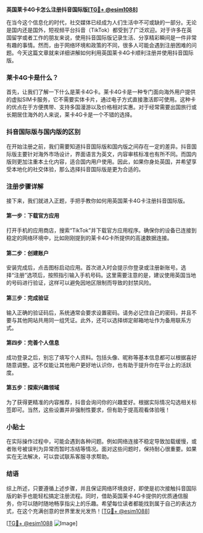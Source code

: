 **英国莱卡4G卡怎么注册抖音国际版[[TG💪+ @esim1088](https://t.me/s/esim1088)]**

在当今这个信息化的时代，社交媒体已经成为人们生活中不可或缺的一部分。无论是国内还是国外，短视频平台抖音（TikTok）都受到了广泛欢迎。对于许多在英国留学或者工作的朋友来说，使用抖音国际版记录生活、分享精彩瞬间是一件非常有趣的事情。然而，由于网络环境和政策的不同，很多人可能会遇到注册困难的问题。今天这篇文章就来详细讲解如何利用英国莱卡4G卡顺利注册并使用抖音国际版。

### 莱卡4G卡是什么？

首先，让我们了解一下什么是莱卡4G卡。莱卡4G卡是一种专门面向海外用户提供的虚拟SIM卡服务，它不需要实体卡片，通过电子方式直接激活即可使用。这种卡的优点在于方便携带、支持多国漫游以及价格相对实惠。对于经常需要出国旅行或长期居住海外的人来说，莱卡4G卡是一个不错的选择。

### 抖音国际版与国内版的区别

在开始注册之前，我们需要知道抖音国际版和国内版之间存在一定的差异。抖音国际版主要针对海外市场设计，界面语言为英文，内容审核标准也有所不同。而国内版则更加注重本土化内容，适合国内用户使用。因此，如果你身处英国，并希望享受本地化的社交体验，那么选择抖音国际版是更为合适的。

### 注册步骤详解

接下来，我们就进入正题，手把手教你如何用英国莱卡4G卡注册抖音国际版。

#### 第一步：下载官方应用

打开手机的应用商店，搜索“TikTok”并下载官方应用程序。确保你的设备已连接到稳定的网络环境中，比如刚刚提到的莱卡4G卡所提供的高速数据连接。

#### 第二步：创建账户

安装完成后，点击图标启动应用。首次进入时会提示你登录或注册新账号。选择“注册”选项后，按照指引输入手机号码。这里需要注意的是，建议使用英国当地的号码进行验证，这样可以避免因地区限制而导致的封禁风险。

#### 第三步：完成验证

输入正确的验证码后，系统通常会要求设置密码。请务必记住自己的密码，并且不要与其他网站共用同一组凭证。此外，还可以选择绑定邮箱地址作为备用联系方式。

#### 第四步：完善个人信息

成功登录之后，别忘了填写个人资料。包括头像、昵称等基本信息都可以根据喜好随意调整。这不仅能让其他用户更好地认识你，也有助于提升你在平台上的活跃度。

#### 第五步：探索兴趣领域

为了获得更精准的内容推荐，抖音会询问你的兴趣爱好。根据实际情况勾选相关标签即可。当然，这些设置并非强制性要求，但有助于提高观看体验哦！

### 小贴士

在实际操作过程中，可能会遇到各种问题。例如网络连接不稳定导致加载缓慢，或者账号被误判为异常而暂时冻结等情况。面对这些问题时，保持耐心很重要。如果实在无法解决，可以尝试联系客服寻求帮助。

### 结语

综上所述，只要遵循上述步骤，并且保证网络环境良好，即使是初次接触抖音国际版的新手也能轻松搞定注册流程。同时，借助英国莱卡4G卡提供的优质通信服务，你可以随时随地畅享指尖上的乐趣。希望每位读者都能找到属于自己的表达方式，在这个充满创意的世界里发光发热！[[TG💪+ @esim1088](https://t.me/s/esim1088)]

[[TG💪+ @esim1088](https://t.me/s/esim1088) ![Image](https://i.postimg.cc/4NQfJmqS/Snipaste-2025-05-13-00-14-12.png)]